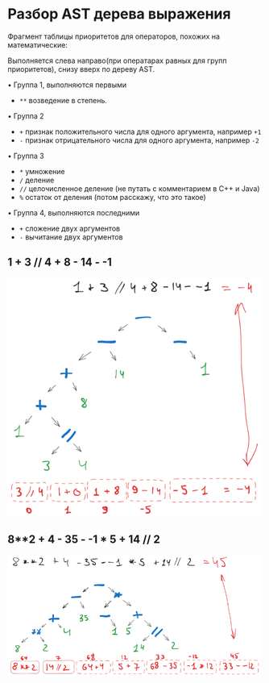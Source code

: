 # Разбор AST дерева выражения

Фрагмент таблицы приоритетов для операторов, похожих на математические:

Выполняется слева направо(при оператарах равных для групп приоритетов), снизу вверх по дереву AST.

 • Группа 1, выполняются первыми

- `**` возведение в степень.

 • Группа 2

- `+` признак положительного числа для одного аргумента, например `+1`
- `-` признак отрицательного числа для одного аргумента, например `-2`

 • Группа 3

- `*` умножение
- `/` деление
- `//` целочисленное деление (не путать с комментарием в C++ и Java)
- `%` остаток от деления (потом расскажу, что это такое)

 • Группа 4, выполняются последними

- `+` сложение двух аргументов
- `-` вычитание двух аргументов

## 1 + 3 // 4 + 8 - 14 - -1

![Разбор выражения](./ast_expression_media/ast_example-1.png)

## 8**2 + 4 - 35 - -1 * 5 + 14 // 2

![Разбор выражения](./ast_expression_media/ast_example-2.png)